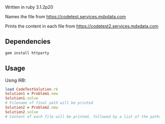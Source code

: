 Written in ruby 3.1.2p20

Names the file from https://codetest.services.mdxdata.com

Prints the content in each file from https://codetest2.services.mdxdata.com

## Dependencies
```bash
gem install httparty
```

## Usage
Using IRB:
```ruby
load CodeTestSolution.rb
Solution1 = Problem1.new
Solution1.solve
# Filename of final path will be printed
Solution2 = Problem2.new
Solution2.solve
# Content of each file will be printed, followed by a list of the paths
```
